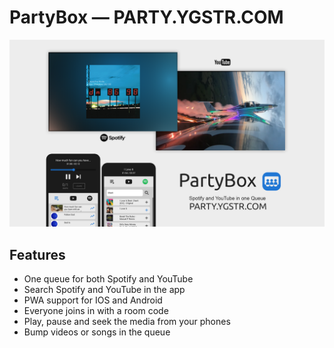 # PartyBox — PARTY.YGSTR.COM

![Promo image](website/img/party-box-promo.png)

## Features

-   One queue for both Spotify and YouTube
-   Search Spotify and YouTube in the app
-   PWA support for IOS and Android
-   Everyone joins in with a room code
-   Play, pause and seek the media from your phones
-   Bump videos or songs in the queue
